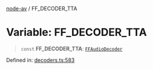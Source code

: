 [node-av](../globals.md) / FF\_DECODER\_TTA

# Variable: FF\_DECODER\_TTA

> `const` **FF\_DECODER\_TTA**: [`FFAudioDecoder`](../type-aliases/FFAudioDecoder.md)

Defined in: [decoders.ts:583](https://github.com/seydx/av/blob/f8631fc881b394300b1479f511d55cf1c370a87f/src/constants/decoders.ts#L583)
